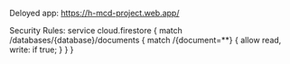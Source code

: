 Deloyed app: https://h-mcd-project.web.app/

Security Rules:
service cloud.firestore {
  match /databases/{database}/documents {
    match /{document=**} {
      allow read, write: if true;
    }
  }
}
